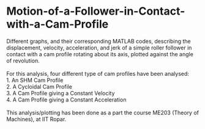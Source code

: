 # Motion-of-a-Follower-in-Contact-with-a-Cam-Profile
Different graphs, and their corresponding MATLAB codes, describing the displacement, velocity, acceleration, and jerk of a simple roller follower in contact with a cam profile rotating about its axis, plotted against the angle of revolution.
<br>
<br>
For this analysis, four different type of cam profiles have been analysed:
<br>1. An SHM Cam Profile
<br>2. A Cycloidal Cam Profile
<br>3. A Cam Profile giving a Constant Velocity
<br>4. A Cam Profile giving a Constant Acceleration
<br>
<br>
This analysis/plotting has been done as a part the course ME203 (Theory of Machines), at IIT Ropar.
